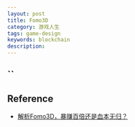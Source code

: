 ```yaml
---
layout: post
title: Fomo3D
category: 游戏人生
tags: game-design
keywords: blockchain
description: 
---
```


## ``

## Reference

* [解析Fomo3D，暴赚百倍还是血本无归？](http://msports.eastday.com/a/180721132745252000000.html#pushstate)